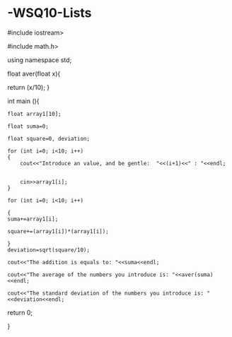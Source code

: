 # -WSQ10-Lists
#include iostream>

#include math.h>

using namespace std;


float aver(float x){

  return (x/10);
}

int main (){

	float array1[10];
	
	float suma=0;
	
	float square=0, deviation;
	
	for (int i=0; i<10; i++)
	{
		cout<<"Introduce an value, and be gentle:  "<<(i+1)<<" : "<<endl;
		
		
		cin>>array1[i];
	}

	for (int i=0; i<10; i++)
	
	{
	suma+=array1[i];
	
	square+=(array1[i])*(array1[i]);
	
	}
	deviation=sqrt(square/10);
	
	cout<<"The addition is equals to: "<<suma<<endl;
	
	cout<<"The average of the numbers you introduce is: "<<aver(suma)<<endl;
	
	cout<<"The standard deviation of the numbers you introduce is: "<<deviation<<endl;
	

return 0;

}
